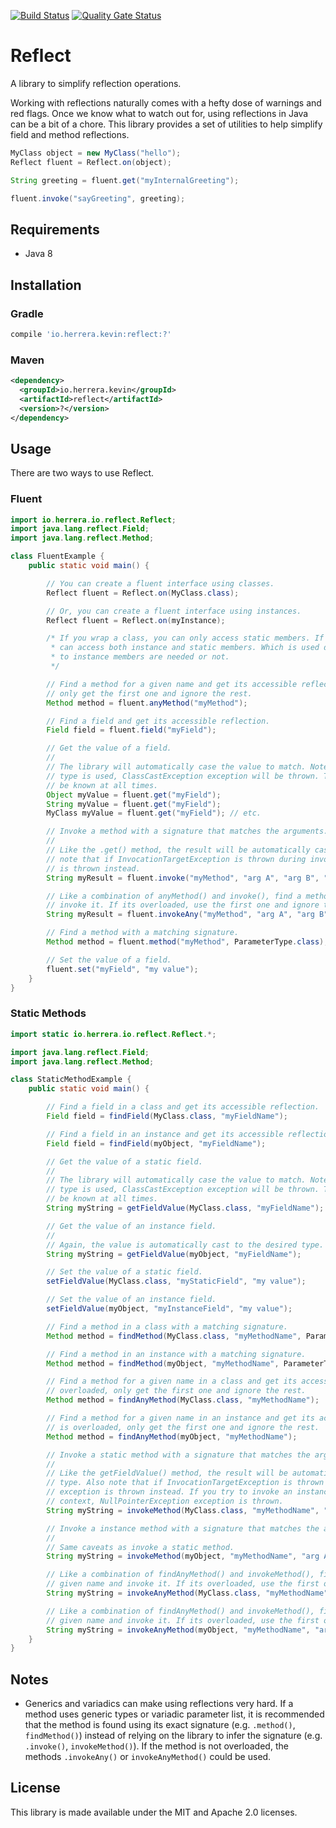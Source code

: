 [![Build Status](https://travis-ci.org/kherge/java.reflect.svg?branch=master)](https://travis-ci.org/kherge/java.reflect)
[![Quality Gate Status](https://sonarcloud.io/api/project_badges/measure?project=kherge_java.reflect&metric=alert_status)](https://sonarcloud.io/dashboard?id=kherge_java.reflect)

Reflect
=======

A library to simplify reflection operations.

Working with reflections naturally comes with a hefty dose of warnings and red flags. Once we know
what to watch out for, using reflections in Java can be a bit of a chore. This library provides a
set of utilities to help simplify field and method reflections.

```java
MyClass object = new MyClass("hello");
Reflect fluent = Reflect.on(object);

String greeting = fluent.get("myInternalGreeting");

fluent.invoke("sayGreeting", greeting);
```

Requirements
------------

- Java 8

Installation
------------

### Gradle

```groovy
compile 'io.herrera.kevin:reflect:?'
```

### Maven

```xml
<dependency>
  <groupId>io.herrera.kevin</groupId>
  <artifactId>reflect</artifactId>
  <version>?</version>
</dependency>
```

Usage
-----

There are two ways to use Reflect.

### Fluent

```java
import io.herrera.io.reflect.Reflect;
import java.lang.reflect.Field;
import java.lang.reflect.Method;

class FluentExample {
    public static void main() {

        // You can create a fluent interface using classes.
        Reflect fluent = Reflect.on(MyClass.class);

        // Or, you can create a fluent interface using instances.
        Reflect fluent = Reflect.on(myInstance);

        /* If you wrap a class, you can only access static members. If you wrap an instance, you
         * can access both instance and static members. Which is used depends on whether access
         * to instance members are needed or not.
         */

        // Find a method for a given name and get its accessible reflection. If it is overloaded,
        // only get the first one and ignore the rest.
        Method method = fluent.anyMethod("myMethod");

        // Find a field and get its accessible reflection.
        Field field = fluent.field("myField");

        // Get the value of a field.
        //
        // The library will automatically case the value to match. Note, however, that if the wrong
        // type is used, ClassCastException exception will be thrown. The type of the value should
        // be known at all times.
        Object myValue = fluent.get("myField");
        String myValue = fluent.get("myField");
        MyClass myValue = fluent.get("myField"); // etc.

        // Invoke a method with a signature that matches the arguments.
        //
        // Like the .get() method, the result will be automatically cast to the desired type. Also
        // note that if InvocationTargetException is thrown during invocation, the inner exception
        // is thrown instead.
        String myResult = fluent.invoke("myMethod", "arg A", "arg B", "arg C"); // etc.

        // Like a combination of anyMethod() and invoke(), find a method for a given name and
        // invoke it. If its overloaded, use the first one and ignore the rest.
        String myResult = fluent.invokeAny("myMethod", "arg A", "arg B", "arg C"); // etc.

        // Find a method with a matching signature.
        Method method = fluent.method("myMethod", ParameterType.class); // etc.

        // Set the value of a field.
        fluent.set("myField", "my value");
    }
}
```

### Static Methods

```java
import static io.herrera.io.reflect.Reflect.*;

import java.lang.reflect.Field;
import java.lang.reflect.Method;

class StaticMethodExample {
    public static void main() {

        // Find a field in a class and get its accessible reflection.
        Field field = findField(MyClass.class, "myFieldName");

        // Find a field in an instance and get its accessible reflection.
        Field field = findField(myObject, "myFieldName");

        // Get the value of a static field.
        //
        // The library will automatically case the value to match. Note, however, that if the wrong
        // type is used, ClassCastException exception will be thrown. The type of the value should
        // be known at all times.
        String myString = getFieldValue(MyClass.class, "myFieldName");

        // Get the value of an instance field.
        //
        // Again, the value is automatically cast to the desired type.
        String myString = getFieldValue(myObject, "myFieldName");

        // Set the value of a static field.
        setFieldValue(MyClass.class, "myStaticField", "my value");

        // Set the value of an instance field.
        setFieldValue(myObject, "myInstanceField", "my value");

        // Find a method in a class with a matching signature.
        Method method = findMethod(MyClass.class, "myMethodName", ParameterType.class); // etc.

        // Find a method in an instance with a matching signature.
        Method method = findMethod(myObject, "myMethodName", ParameterType.class); // etc.

        // Find a method for a given name in a class and get its accessible reflection. If it is
        // overloaded, only get the first one and ignore the rest.
        Method method = findAnyMethod(MyClass.class, "myMethodName");

        // Find a method for a given name in an instance and get its accessible reflection. If it
        // is overloaded, only get the first one and ignore the rest.
        Method method = findAnyMethod(myObject, "myMethodName");

        // Invoke a static method with a signature that matches the arguments.
        //
        // Like the getFieldValue() method, the result will be automatically cast to the desired
        // type. Also note that if InvocationTargetException is thrown during invocation, the inner
        // exception is thrown instead. If you try to invoke an instance method using a static
        // context, NullPointerException exception is thrown.
        String myString = invokeMethod(MyClass.class, "myMethodName", "arg A", "arg B"); // etc.

        // Invoke a instance method with a signature that matches the arguments.
        //
        // Same caveats as invoke a static method.
        String myString = invokeMethod(myObject, "myMethodName", "arg A", "arg B"); // etc.

        // Like a combination of findAnyMethod() and invokeMethod(), find a static method for a
        // given name and invoke it. If its overloaded, use the first one and ignore the rest.
        String myString = invokeAnyMethod(MyClass.class, "myMethodName", "arg A", "arg B"); // etc.

        // Like a combination of findAnyMethod() and invokeMethod(), find a instance method for a
        // given name and invoke it. If its overloaded, use the first one and ignore the rest.
        String myString = invokeAnyMethod(myObject, "myMethodName", "arg A", "arg B"); // etc.
    }
}
```

Notes
-----

- Generics and variadics can make using reflections very hard. If a method uses generic types or
  variadic parameter list, it is recommended that the method is found using its exact signature
  (e.g. `.method()`, `findMethod()`) instead of relying on the library to infer the signature (e.g.
  `.invoke()`, `invokeMethod()`). If the method is not overloaded, the methods `.invokeAny()` or
  `invokeAnyMethod()` could be used.

License
-------

This library is made available under the MIT and Apache 2.0 licenses.
